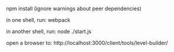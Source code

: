 
npm install
(ignore warnings about peer dependencies)

in one shell, run:
webpack

in another shell, run:
node ./start.js

open a browser to:
http://localhost:3000/client/tools/level-builder/

